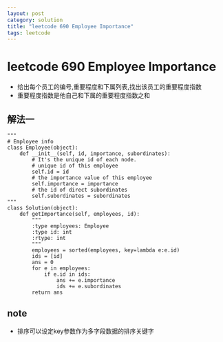 ```yaml
---
layout: post
category: solution
title: "leetcode 690 Employee Importance"
tags: leetcode
---
```


# leetcode 690 Employee Importance

* 给出每个员工的编号,重要程度和下属列表,找出该员工的重要程度指数
* 重要程度指数是他自己和下属的重要程度指数之和

## 解法一
```
"""
# Employee info
class Employee(object):
    def __init__(self, id, importance, subordinates):
        # It's the unique id of each node.
        # unique id of this employee
        self.id = id
        # the importance value of this employee
        self.importance = importance
        # the id of direct subordinates
        self.subordinates = subordinates
"""
class Solution(object):
    def getImportance(self, employees, id):
        """
        :type employees: Employee
        :type id: int
        :rtype: int
        """
        employees = sorted(employees, key=lambda e:e.id)
        ids = [id]
        ans = 0
        for e in employees:
            if e.id in ids:
                ans += e.importance
                ids += e.subordinates
        return ans
```

## note

* 排序可以设定key参数作为多字段数据的排序关键字

